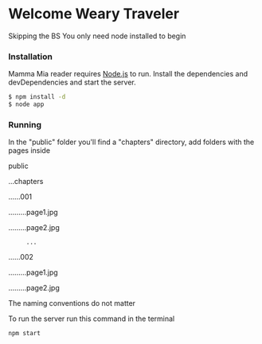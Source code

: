 # Welcome Weary Traveler


Skipping the BS
You only need node installed to begin

### Installation

Mamma Mia reader requires [Node.js](https://nodejs.org/en/download/) to run.
Install the dependencies and devDependencies and start the server.

```sh
$ npm install -d
$ node app
```
### Running
In the "public" folder you'll find a "chapters" directory, add folders with the pages inside

public

...chapters

......001

.........page1.jpg

.........page2.jpg

         ...
         
......002

.........page1.jpg

.........page2.jpg


The naming conventions do not matter

To run the server run this command in the terminal
```sh
npm start
```
